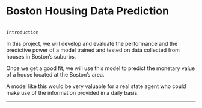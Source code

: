 # Boston Housing Data Prediction
 
                                                                   Introduction
                                                                        
In this project, we will develop and evaluate the performance and the predictive power of a model trained and tested on data collected from houses in Boston’s suburbs.

Once we get a good fit, we will use this model to predict the monetary value of a house located at the Boston’s area.

A model like this would be very valuable for a real state agent who could make use of the information provided in a daily basis.
                                   
 
 
 ---------------------------------------------------------------------------------------------------------------------------------------------------------------
                                   
                                   
